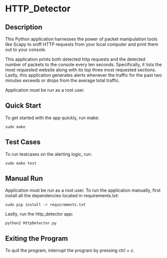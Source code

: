 # HTTP_Detector

## Description

This Python application harnesses the power of packet manipulation tools like Scapy to sniff HTTP requests from your local computer and print them out to your console.

This application prints both detected http requests and the detected number of packets to the console every ten seconds. Specifically, it lists the most requested website along with its top three most requested sections. Lastly, this application generates alerts whenever the traffic for the past two minutes exceeds or drops from the average total traffic. 

Application must be run as a root user.

## Quick Start

To get started with the app quickly, run make:

```
sudo make 
```

## Test Cases

To run testcases on the alerting logic, run:

```
sudo make test
```

## Manual Run

Application must be run as a root user.
To run the application manually, first install all the dependencies located in requirements.txt:

```
sudo pip install -r requirements.txt
```

Lastly, run the http_detector app:

```
python2 HttpDetector.py
```

## Exiting the Program

To quit the program, interrupt the program by pressing ctrl + c.
